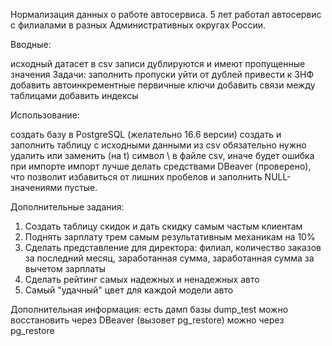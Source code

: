 Нормализация данных о работе автосервиса. 5 лет работал автосервис с филиалами в разных Административных округах России.


Вводные: 

исходный датасет в csv
записи дублируются и имеют пропущенные значения
Задачи:
заполнить пропуски
уйти от дублей
привести к 3НФ
добавить автоинкрементные первичные ключи
добавить связи между таблицами
добавить индексы

Использование: 

создать базу в PostgreSQL (желательно 16.6 версии)
создать и заполнить таблицу с исходными данными из csv
обязательно нужно удалить или заменить (на t) символ \ в файле csv, иначе будет ошибка при импорте
импорт лучше делать средствами DBeaver (проверено), что позволит избавиться от лишних пробелов и заполнить NULL-значениями пустые. 

Дополнительные задания:
1.	Создать таблицу скидок и дать скидку самым частым клиентам
2.	Поднять зарплату трем самым результативным механикам на 10%
3.	Сделать представление для директора: филиал, количество заказов за последний месяц, заработанная сумма, заработанная сумма за вычетом зарплаты
4.	Сделать рейтинг самых надежных и ненадежных авто
5.	Самый "удачный" цвет для каждой модели авто


Дополнительная информация:
есть дамп базы  dump_test
можно восстановить через DBeaver (вызовет pg_restore)
можно через pg_restore
